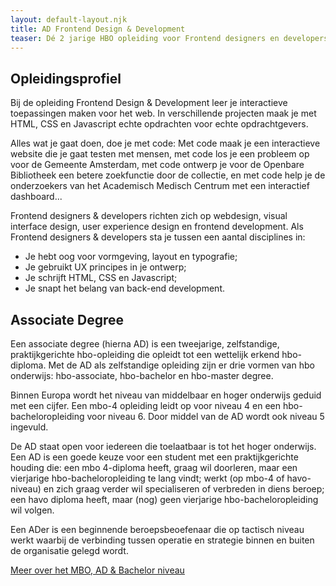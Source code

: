 ```yaml
---
layout: default-layout.njk
title: AD Frontend Design & Development
teaser: Dé 2 jarige HBO opleiding voor Frontend designers en developers  in Amsterdam
---
```


## Opleidingsprofiel

Bij de opleiding Frontend Design & Development leer je interactieve toepassingen maken voor het web. In verschillende projecten maak je met HTML, CSS en Javascript echte opdrachten voor echte opdrachtgevers.

Alles wat je gaat doen, doe je met code: Met code maak je een interactieve website die je gaat testen met mensen, met code los je een probleem op voor de Gemeente Amsterdam, met code ontwerp je voor de Openbare Bibliotheek een betere zoekfunctie door de collectie, en met code help je de onderzoekers van het Academisch Medisch Centrum met een interactief dashboard...

Frontend designers & developers richten zich op webdesign, visual interface design, user experience design en frontend development. Als Frontend designers & developers sta je tussen een aantal disciplines in:

* Je hebt oog voor vormgeving, layout en typografie;
* Je gebruikt UX principes in je ontwerp;
* Je schrijft HTML, CSS en Javascript;
* Je snapt het belang van back-end development.

## Associate Degree

Een associate degree (hierna AD) is een tweejarige, zelfstandige, praktijkgerichte hbo-opleiding die opleidt tot een wettelijk erkend hbo-diploma. Met de AD als zelfstandige opleiding zijn er drie vormen van hbo onderwijs: hbo-associate, hbo-bachelor en hbo-master degree.

Binnen Europa wordt het niveau van middelbaar en hoger onderwijs geduid met een cijfer. Een mbo-4 opleiding leidt op voor niveau 4 en een hbo-bacheloropleiding voor niveau 6. Door middel van de AD wordt ook niveau 5 ingevuld.

De AD staat open voor iedereen die toelaatbaar is tot het hoger onderwijs. Een AD is een goede keuze voor een student met een praktijkgerichte houding die:
een mbo 4-diploma heeft, graag wil doorleren, maar een vierjarige hbo-bacheloropleiding te lang vindt;
werkt (op mbo-4 of havo-niveau) en zich graag verder wil specialiseren of verbreden in diens beroep;
een havo diploma heeft, maar (nog) geen vierjarige hbo-bacheloropleiding wil volgen.

Een ADer is een beginnende beroepsbeoefenaar die op tactisch niveau werkt waarbij de verbinding tussen operatie en strategie binnen en buiten de organisatie gelegd wordt.

[Meer over het MBO, AD & Bachelor niveau](/beroepsonderwijs)
